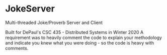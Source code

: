 # JokeServer
Multi-threaded Joke/Proverb Server and Client

Built for DePaul's CSC 435 - Distributed Systems in Winter 2020
A requirement was to heavily comment the code to explain your methodology and indicate you knew what you were doing - so the code is heavy with comments.
